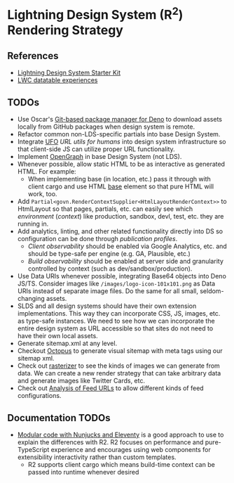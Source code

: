 # Lightning Design System (R<sup>2</sup>) Rendering Strategy

## References

- [Lightning Design System Starter Kit](https://github.com/salesforce-ux/design-system-starter-kit)
- [LWC datatable experiences](https://github.com/reiniergs/datatable-planet)

## TODOs

- Use Oscar's
  [Git\-based package manager for Deno](https://github.com/oscarotero/gpm) to
  download assets locally from GitHub packages when design system is remote.
- Refactor common non-LDS-specific partials into base Design System.
- Integrate [UFO](https://github.com/unjs/ufo) _URL utils for humans_ into
  design system infrastructure so that client-side JS can utilize proper URL
  functionality.
- Implement [OpenGraph](https://ogp.me/) in base Design System (not LDS).
- Whenever possible, allow static HTML to be as interactive as generated HTML.
  For example:
  - When implementing base (in location, etc.) pass it through with client cargo
    and use HTML
    [base](https://developer.mozilla.org/en-US/docs/Web/HTML/Element/base)
    element so that pure HTML will work, too.
- Add `Partial<govn.RenderContextSupplier<HtmlLayoutRenderContext>>` to
  HtmlLayout so that pages, partials, etc. can easily see which _environment_
  (_context_) like production, sandbox, devl, test, etc. they are running in.
- Add analytics, linting, and other related functionality directly into DS so
  configuration can be done through _publication profiles_.
  - _Client observability_ should be enabled via Google Analytics, etc. and
    should be type-safe per engine (e.g. GA, Plausible, etc.)
  - _Build observability_ should be enabled at server side and granularity
    controlled by context (such as dev/sandbox/production).
- Use Data URIs whenever possible, integrating Base64 objects into Deno JS/TS.
  Consider images like `/images/logo-icon-101x101.png` as Data URIs instead of
  separate image files. Do the same for all small, seldom-changing assets.
- SLDS and all design systems should have their own extension implementations.
  This way they can incorporate CSS, JS, images, etc. as type-safe instances. We
  need to see how we can incorporate the entire design system as URL accessible
  so that sites do not need to have their own local assets.
- Generate sitemap.xml at any level.
- Checkout [Octopus](https://octopus.do/sitemap/resource/generator) to generate
  visual sitemap with meta tags using our sitemap xml.
- Check out [rasterizer](https://rasterizer.io/) to see the kinds of images we
  can generate from data. We can create a new render strategy that can take
  arbitrary data and generate images like Twitter Cards, etc.
- Check out
  [Analysis of Feed URLs](https://blog.jim-nielsen.com/2021/feed-urls/) to allow
  different kinds of feed configurations.

## Documentation TODOs

- [Modular code with Nunjucks and Eleventy](https://www.webstoemp.com/blog/modular-code-nunjucks-eleventy/)
  is a good approach to use to explain the differences with R2. R2 focuses on
  performance and pure-TypeScript experience and encourages using web components
  for extensibility interactivity rather than custom templates.
  - R2 supports client cargo which means build-time context can be passed into
    runtime whenever desired
